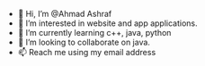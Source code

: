 - 👋 Hi, I’m @Ahmad Ashraf
- 👀 I’m interested in website and app applications.
- 🌱 I’m currently learning c++, java, python
- 💞️ I’m looking to collaborate on java.
- 📫 Reach me using my email address

<!---
Ahmad-Ashraf-ch/Ahmad-Ashraf-ch is a ✨ special ✨ repository because its `README.md` (this file) appears on your GitHub profile.
You can click the Preview link to take a look at your changes.
--->
